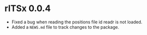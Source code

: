 # rITSx 0.0.4

* Fixed a bug when reading the positions file id readr is not loaded.
* Added a `NEWS.md` file to track changes to the package.
